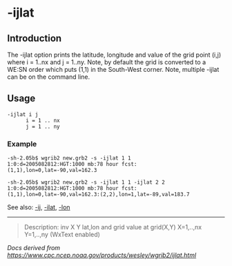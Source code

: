 # -ijlat

## Introduction

The -ijlat option prints the latitude, longitude and
value of the grid point (i,j) where i = 1..nx and j = 1..ny. Note,
by default the grid is converted to a WE:SN order which puts (1,1)
in the South-West corner. Note, multiple -ijlat can be on the command line.

## Usage

```
-ijlat i j
      i = 1 .. nx
      j = 1 .. ny
```

### Example

```
-sh-2.05b$ wgrib2 new.grb2 -s -ijlat 1 1
1:0:d=2005082812:HGT:1000 mb:78 hour fcst:(1,1),lon=0,lat=-90,val=162.3

-sh-2.05b$ wgrib2 new.grb2 -s -ijlat 1 1 -ijlat 2 2
1:0:d=2005082812:HGT:1000 mb:78 hour fcst:(1,1),lon=0,lat=-90,val=162.3:(2,2),lon=1,lat=-89,val=183.7

```

See also: [-ij](./ij.md), [-ilat](./ilat.md), [-lon](./lon.md)

---

> Description: inv X Y lat,lon and grid value at grid(X,Y) X=1,..,nx Y=1,..,ny (WxText enabled)

_Docs derived from <https://www.cpc.ncep.noaa.gov/products/wesley/wgrib2/ijlat.html>_
